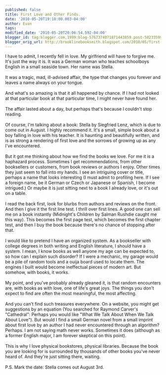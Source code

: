 ```yaml
---
published: false
title: First Love and Other Finds.
date: '2010-05-20T19:18:00.003-04:00'
author: Evan
tags: 
modified_date: '2010-05-20T20:06:54.592-04:00'
blogger_id: tag:blogger.com,1999:blog-5767374071871443859.post-5823359986936413097
blogger_orig_url: http://brooklinebooksmith.blogspot.com/2010/05/first-love-and-other-finds.html
---
```


I have to admit, I recently fell in love. My girlfriend will have to forgive me. It's just the way it is. It was a German woman who teaches schoolboys English in a small seaside town. Her name was Stella.<br /><br />It was a tragic, mad, ill-advised affair, the type that changes you forever and leaves a name always on your tongue.<br /><br />And what's so amazing is that it all happened by chance. If I had not looked at that particular book at that particular time, I might never have found her.<br /><br />The affair lasted about a day, but perhaps that's because I couldn't stop reading.<br /><br />Of course, I'm talking about a book: Stella by Siegfried Lenz, which is due to come out in August. I highly recommend it. It's a small, simple book about a boy falling in love with his teacher. It is haunting and beautifully written, and is as strong a rendering of first love and the sorrows of growing up as any I've encountered.<br /><br />But it got me thinking about how we find the books we love. For me it is a haphazard process. Sometimes I get recommendations, from other booksellers or customers, from book reviews or authors I enjoy. Other times they just seem to fall into my hands. I see an intriguing cover or title, perhaps a name that looks interesting (I must admit to profiling here. If I see a foreign name, be it German or Czech or Japanese or Spanish, I become intrigued.) Or maybe it is just sitting next to a book I already love, or it's out on a table.<br /><br />I read the back first, look for blurbs from authors and reviews on the front. And then I give it the first line test. I thrill over first lines. A good one can sell me on a book instantly (Midnight's Children by Salman Rushdie caught me this way). This becomes the first page test, which becomes the first chapter test, and then I buy the book because there's no chance of stopping after that.<br /><br />I would like to pretend I have an organized system. As a bookseller with college degrees in both writing and English literature, I should have a system. I mean, I know books as well anyone my age can be expected to, so how can I explain such disorder? If I were a mechanic, my garage would be a pile of random tools and a ouija board used to locate them. The engines I built would become ineffectual pieces of modern art. But somehow, with books, it works.<br /><br />My point, and you've probably already gleaned it, is that random encounters are, with books as with love, one of life's great joys. The things you don't expect to find are often the most meaningful, the most affecting.<br /><br />And you can't find such treasures everywhere. On a website, you might get suggestions by an equation (You searched for Raymond Carver's "Cathedral": Perhaps you would like "What We Talk About When We Talk About Love"). But would I find a small German novel from a small imprint about first love by an author I had never encountered through an algorithm? Perhaps. I am not saying math never works. Sometimes it does (although as a former English major, I am forever skeptical on this point).<br /><br />This is why I love physical bookstores, physical libraries. Because the book you are looking for is surrounded by thousands of other books you've never heard of. And they're just sitting there, waiting.<br /><br />P.S. Mark the date: Stella comes out August 3rd.